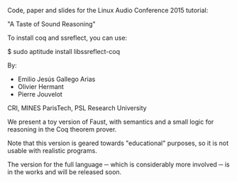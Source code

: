 Code, paper and slides for the Linux Audio Conference 2015 tutorial:

"A Taste of Sound Reasoning"

To install coq and ssreflect, you can use:

$ sudo aptitude install libssreflect-coq

By:

* Emilio Jesús Gallego Arias
* Olivier Hermant
* Pierre Jouvelot

CRI, MINES ParisTech, PSL Research University

We present a toy version of Faust, with semantics and a small logic
for reasoning in the Coq theorem prover.

Note that this version is geared towards "educational" purposes, so it
is not usable with realistic programs.

The version for the full language ─ which is considerably more
involved ─ is in the works and will be released soon.
